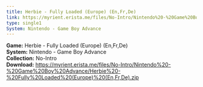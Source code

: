 ```yaml
---
title: Herbie - Fully Loaded (Europe) (En,Fr,De)
link: https://myrient.erista.me/files/No-Intro/Nintendo%20-%20Game%20Boy%20Advance/Herbie%20-%20Fully%20Loaded%20(Europe)%20(En,Fr,De).zip
type: single1
System: Nintendo - Game Boy Advance
---
```

<b>Game:</b> Herbie - Fully Loaded (Europe) (En,Fr,De)<br>
<b>System:</b> Nintendo - Game Boy Advance<br>
<b>Collection:</b> No-Intro<br>
<b>Download:</b> https://myrient.erista.me/files/No-Intro/Nintendo%20-%20Game%20Boy%20Advance/Herbie%20-%20Fully%20Loaded%20(Europe)%20(En,Fr,De).zip